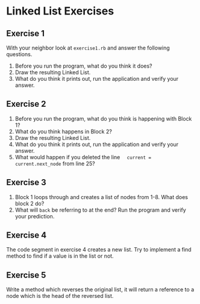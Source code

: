 # Linked List Exercises

## Exercise 1

With your neighbor look at `exercise1.rb` and answer the following questions.

1.  Before you run the program, what do you think it does?
2.  Draw the resulting Linked List.
3.  What do you think it prints out, run the application and verify your answer.

## Exercise 2

1.  Before you run the program, what do you think is happening with Block 1?
2.  What do you think happens in Block 2?
3.  Draw the resulting Linked List.
4.  What do you think it prints out, run the application and verify your answer.
5.  What would happen if you deleted the line `  current = current.next_node` from line 25?

## Exercise 3

1.  Block 1 loops through and creates a list of nodes from 1-8.  What does block 2 do?
2.  What will `back` be referring to at the end?  Run the program and verify your prediction.

## Exercise 4

The code segment in exercise 4 creates a new list.  Try to implement a find method to find if a value is in the list or not.

## Exercise 5

Write a method which reverses the original list, it will return a reference to a node which is the head of the reversed list.

